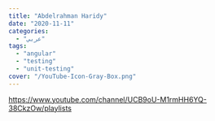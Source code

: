 ```yaml
---
title: "Abdelrahman Haridy"
date: "2020-11-11"
categories:
  - "عربي"
tags:
  - "angular"
  - "testing"
  - "unit-testing"
cover: "/YouTube-Icon-Gray-Box.png"
---
```


https://www.youtube.com/channel/UCB9oU-M1rmHH6YQ-38CkzOw/playlists
